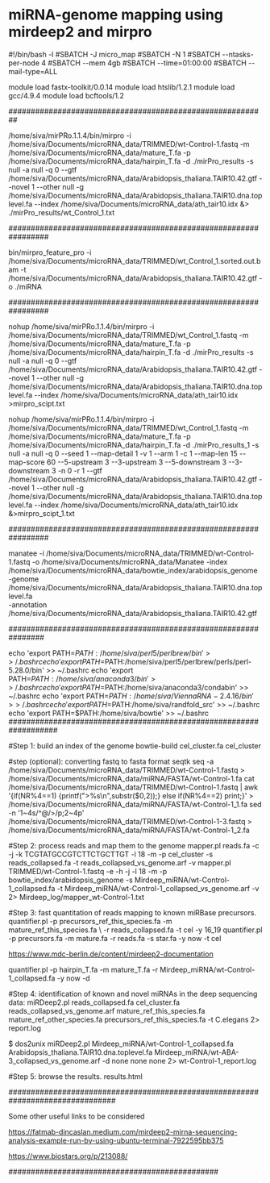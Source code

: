 # miRNA-genome mapping using mirdeep2 and mirpro



#!/bin/bash -l
#SBATCH -J micro_map
#SBATCH -N 1 
#SBATCH --ntasks-per-node 4
#SBATCH --mem 4gb
#SBATCH --time=01:00:00
#SBATCH --mail-type=ALL 

module load fastx-toolkit/0.0.14
module load htslib/1.2.1
module load gcc/4.9.4
module load bcftools/1.2

##########################################################

/home/siva/mirPRo.1.1.4/bin/mirpro 
-i /home/siva/Documents/microRNA_data/TRIMMED/wt-Control-1.fastq 
-m /home/siva/Documents/microRNA_data/mature_T.fa 
-p /home/siva/Documents/microRNA_data/hairpin_T.fa 
-d ./mirPro_results -s null -a null -q 0 
--gtf /home/siva/Documents/microRNA_data/Arabidopsis_thaliana.TAIR10.42.gtf 
--novel 1 --other null 
-g /home/siva/Documents/microRNA_data/Arabidopsis_thaliana.TAIR10.dna.toplevel.fa 
--index /home/siva/Documents/microRNA_data/ath_tair10.idx &> ./mirPro_results/wt_Control_1.txt

#################################################################

bin/mirpro_feature_pro -i /home/siva/Documents/microRNA_data/TRIMMED/wt_Control_1.sorted.out.bam 
-t /home/siva/Documents/microRNA_data/Arabidopsis_thaliana.TAIR10.42.gtf 
-o ./miRNA

#################################################################

nohup /home/siva/mirPRo.1.1.4/bin/mirpro 
-i /home/siva/Documents/microRNA_data/TRIMMED/wt_Control_1.fastq 
-m /home/siva/Documents/microRNA_data/mature_T.fa 
-p /home/siva/Documents/microRNA_data/hairpin_T.fa -d ./mirPro_results -s null -a null -q 0 
--gtf /home/siva/Documents/microRNA_data/Arabidopsis_thaliana.TAIR10.42.gtf --novel 1 --other null 
-g /home/siva/Documents/microRNA_data/Arabidopsis_thaliana.TAIR10.dna.toplevel.fa 
--index /home/siva/Documents/microRNA_data/ath_tair10.idx >mirpro_scipt.txt


nohup /home/siva/mirPRo.1.1.4/bin/mirpro 
-i /home/siva/Documents/microRNA_data/TRIMMED/wt_Control_1.fastq 
-m /home/siva/Documents/microRNA_data/mature_T.fa 
-p /home/siva/Documents/microRNA_data/hairpin_T.fa -d ./mirPro_results_1 -s null -a null -q 0 
--seed 1 --map-detail 1 -v 1 --arm 1 -c 1 --map-len 15 --map-score 60 --5-upstream 3 --3-upstream 3 --5-downstream 3 
--3-downstream 3 -n 0 -r 1 --gtf /home/siva/Documents/microRNA_data/Arabidopsis_thaliana.TAIR10.42.gtf 
--novel 1 --other null -g /home/siva/Documents/microRNA_data/Arabidopsis_thaliana.TAIR10.dna.toplevel.fa 
--index /home/siva/Documents/microRNA_data/ath_tair10.idx &>mirpro_scipt_1.txt 


#################################################################

manatee 
-i /home/siva/Documents/microRNA_data/TRIMMED/wt-Control-1.fastq 
-o /home/siva/Documents/microRNA_data/Manatee 
-index /home/siva/Documents/microRNA_data/bowtie_index/arabidopsis_genome 
-genome /home/siva/Documents/microRNA_data/Arabidopsis_thaliana.TAIR10.dna.toplevel.fa  
-annotation /home/siva/Documents/microRNA_data/Arabidopsis_thaliana.TAIR10.42.gtf

################################################################

echo 'export PATH=$PATH:/home/siva/perl5/perlbrew/bin' >> ~/.bashrc
echo 'export PATH=$PATH:/home/siva/perl5/perlbrew/perls/perl-5.28.0/bin' >> ~/.bashrc
echo 'export PATH=$PATH:/home/siva/anaconda3/bin' >> ~/.bashrc
echo 'export PATH=$PATH:/home/siva/anaconda3/condabin' >> ~/.bashrc
echo 'export PATH=$PATH:/home/siva/ViennaRNA-2.4.16/bin' >> ~/.bashrc
echo 'export PATH=$PATH:/home/siva/randfold_src' >> ~/.bashrc
echo 'export PATH=$PATH:/home/siva/bowtie' >> ~/.bashrc
###################################################################

#Step 1: build an index of the genome
bowtie-build cel_cluster.fa cel_cluster

#step (optional): converting fastq to fasta format
seqtk seq -a /home/siva/Documents/microRNA_data/TRIMMED/wt-Control-1.fastq > /home/siva/Documents/microRNA_data/miRNA/FASTA/wt-Control-1.fa
cat /home/siva/Documents/microRNA_data/TRIMMED/wt-Control-1.fastq | awk '{if(NR%4==1) {printf(">%s\n",substr($0,2));} else if(NR%4==2) print;}' > /home/siva/Documents/microRNA_data/miRNA/FASTA/wt-Control-1_1.fa
sed -n '1~4s/^@/>/p;2~4p' /home/siva/Documents/microRNA_data/TRIMMED/wt-Control-1-3.fastq > /home/siva/Documents/microRNA_data/miRNA/FASTA/wt-Control-1_2.fa

#Step 2: process reads and map them to the genome
mapper.pl reads.fa -c -j -k TCGTATGCCGTCTTCTGCTTGT  -l 18 -m -p cel_cluster -s reads_collapsed.fa -t reads_collapsed_vs_genome.arf -v
mapper.pl TRIMMED/wt-Control-1.fastq -e -h -j -l 18 -m -p bowtie_index/arabidopsis_genome -s Mirdeep_miRNA/wt-Control-1_collapsed.fa -t Mirdeep_miRNA/wt-Control-1_collapsed_vs_genome.arf -v 2> Mirdeep_log/mapper_wt-Control-1.txt

#Step 3: fast quantitation of reads mapping to known miRBase precursors.
quantifier.pl -p precursors_ref_this_species.fa -m mature_ref_this_species.fa \ -r reads_collapsed.fa -t cel -y 16_19
quantifier.pl -p precursors.fa -m mature.fa -r reads.fa -s star.fa -y now -t cel

https://www.mdc-berlin.de/content/mirdeep2-documentation

quantifier.pl -p hairpin_T.fa -m mature_T.fa -r Mirdeep_miRNA/wt-Control-1_collapsed.fa -y now -d

#Step 4: identification of known and novel miRNAs in the deep sequencing data:
miRDeep2.pl reads_collapsed.fa cel_cluster.fa reads_collapsed_vs_genome.arf mature_ref_this_species.fa mature_ref_other_species.fa precursors_ref_this_species.fa -t C.elegans 2> report.log

$ dos2unix 
miRDeep2.pl Mirdeep_miRNA/wt-Control-1_collapsed.fa Arabidopsis_thaliana.TAIR10.dna.toplevel.fa Mirdeep_miRNA/wt-ABA-3_collapsed_vs_genome.arf -d none none none 2> wt-Control-1_report.log

#Step 5: browse the results.
results.html

################################################################################

Some other useful links to be considered

https://fatmab-dincaslan.medium.com/mirdeep2-mirna-sequencing-analysis-example-run-by-using-ubuntu-terminal-7922595bb375

https://www.biostars.org/p/213088/

###############################################




